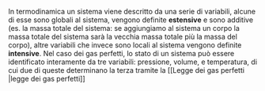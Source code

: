 In termodinamica un sistema viene descritto da una serie di variabili, alcune di esse sono globali al sistema, vengono definite **estensive** e sono additive (es. la massa totale del sistema: se aggiungiamo al sistema un corpo la massa totale del sistema sarà la vecchia massa totale più la massa del corpo), altre variabili che invece sono locali al sistema vengono definite **intensive**.
Nel caso dei gas perfetti, lo stato di un sistema può essere identificato interamente da tre variabili: pressione, volume, e temperatura, di cui due di queste determinano la terza tramite la [[Legge dei gas perfetti |legge dei gas perfetti]] 